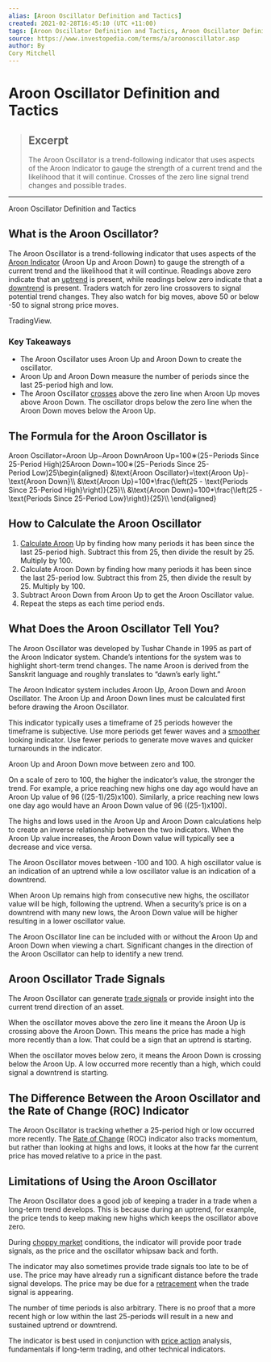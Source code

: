 ```yaml
---
alias: [Aroon Oscillator Definition and Tactics]
created: 2021-02-28T16:45:10 (UTC +11:00)
tags: [Aroon Oscillator Definition and Tactics, Aroon Oscillator Definition and Tactics]
source: https://www.investopedia.com/terms/a/aroonoscillator.asp
author: By
Cory Mitchell
---
```


# Aroon Oscillator Definition and Tactics

> ## Excerpt
> The Aroon Oscillator is a trend-following indicator that uses aspects of the Aroon Indicator to gauge the strength of a current trend and the likelihood that it will continue. Crosses of the zero line signal trend changes and possible trades.

---

Aroon Oscillator Definition and Tactics
## What is the Aroon Oscillator?

The Aroon Oscillator is a trend-following indicator that uses aspects of the [Aroon Indicator](https://www.investopedia.com/terms/a/aroon.asp) (Aroon Up and Aroon Down) to gauge the strength of a current trend and the likelihood that it will continue. Readings above zero indicate that an [uptrend](https://www.investopedia.com/terms/u/uptrend.asp) is present, while readings below zero indicate that a [downtrend](https://www.investopedia.com/terms/d/downtrend.asp) is present. Traders watch for zero line crossovers to signal potential trend changes. They also watch for big moves, above 50 or below -50 to signal strong price moves.

TradingView.

### Key Takeaways

-   The Aroon Oscillator uses Aroon Up and Aroon Down to create the oscillator.
-   Aroon Up and Aroon Down measure the number of periods since the last 25-period high and low.
-   The Aroon Oscillator [crosses](https://www.investopedia.com/terms/c/crossover.asp) above the zero line when Aroon Up moves above Aroon Down. The oscillator drops below the zero line when the Aroon Down moves below the Aroon Up.

## The Formula for the Aroon Oscillator is

Aroon Oscillator\=Aroon Up−Aroon DownAroon Up\=100∗(25−Periods Since 25-Period High)25Aroon Down\=100∗(25−Periods Since 25-Period Low)25\\begin{aligned} &\\text{Aroon Oscillator}=\\text{Aroon Up}-\\text{Aroon Down}\\\\ &\\text{Aroon Up}=100\*\\frac{\\left(25 - \\text{Periods Since 25-Period High}\\right)}{25}\\\\ &\\text{Aroon Down}=100\*\\frac{\\left(25 - \\text{Periods Since 25-Period Low}\\right)}{25}\\\\ \\end{aligned}

## How to Calculate the Aroon Oscillator

1.  [Calculate Aroon](https://www.investopedia.com/ask/answers/112814/what-aroon-indicator-formula-and-how-indicator-calculated.asp) Up by finding how many periods it has been since the last 25-period high. Subtract this from 25, then divide the result by 25. Multiply by 100.
2.  Calculate Aroon Down by finding how many periods it has been since the last 25-period low. Subtract this from 25, then divide the result by 25. Multiply by 100.
3.  Subtract Aroon Down from Aroon Up to get the Aroon Oscillator value.
4.  Repeat the steps as each time period ends.

## What Does the Aroon Oscillator Tell You?

The Aroon Oscillator was developed by Tushar Chande in 1995 as part of the Aroon Indicator system. Chande’s intentions for the system was to highlight short-term trend changes. The name Aroon is derived from the Sanskrit language and roughly translates to “dawn’s early light.”

The Aroon Indicator system includes Aroon Up, Aroon Down and Aroon Oscillator. The Aroon Up and Aroon Down lines must be calculated first before drawing the Aroon Oscillator.

This indicator typically uses a timeframe of 25 periods however the timeframe is subjective. Use more periods get fewer waves and a [smoother](https://www.investopedia.com/terms/d/data-smoothing.asp) looking indicator. Use fewer periods to generate move waves and quicker turnarounds in the indicator.

Aroon Up and Aroon Down move between zero and 100.

On a scale of zero to 100, the higher the indicator’s value, the stronger the trend. For example, a price reaching new highs one day ago would have an Aroon Up value of 96 ((25-1)/25)x100). Similarly, a price reaching new lows one day ago would have an Aroon Down value of 96 ((25-1)x100).

The highs and lows used in the Aroon Up and Aroon Down calculations help to create an inverse relationship between the two indicators. When the Aroon Up value increases, the Aroon Down value will typically see a decrease and vice versa.

The Aroon Oscillator moves between -100 and 100. A high oscillator value is an indication of an uptrend while a low oscillator value is an indication of a downtrend.

When Aroon Up remains high from consecutive new highs, the oscillator value will be high, following the uptrend. When a security’s price is on a downtrend with many new lows, the Aroon Down value will be higher resulting in a lower oscillator value.

The Aroon Oscillator line can be included with or without the Aroon Up and Aroon Down when viewing a chart. Significant changes in the direction of the Aroon Oscillator can help to identify a new trend.

## Aroon Oscillator Trade Signals

The Aroon Oscillator can generate [trade signals](https://www.investopedia.com/terms/t/trade-signal.asp) or provide insight into the current trend direction of an asset.

When the oscillator moves above the zero line it means the Aroon Up is crossing above the Aroon Down. This means the price has made a high more recently than a low. That could be a sign that an uptrend is starting.

When the oscillator moves below zero, it means the Aroon Down is crossing below the Aroon Up. A low occurred more recently than a high, which could signal a downtrend is starting.

## The Difference Between the Aroon Oscillator and the Rate of Change (ROC) Indicator

The Aroon Oscillator is tracking whether a 25-period high or low occurred more recently. The [Rate of Change](https://www.investopedia.com/terms/p/pricerateofchange.asp) (ROC) indicator also tracks momentum, but rather than looking at highs and lows, it looks at the how far the current price has moved relative to a price in the past.

## Limitations of Using the Aroon Oscillator

The Aroon Oscillator does a good job of keeping a trader in a trade when a long-term trend develops. This is because during an uptrend, for example, the price tends to keep making new highs which keeps the oscillator above zero.

During [choppy market](https://www.investopedia.com/terms/c/choppymarket.asp) conditions, the indicator will provide poor trade signals, as the price and the oscillator whipsaw back and forth.

The indicator may also sometimes provide trade signals too late to be of use. The price may have already run a significant distance before the trade signal develops. The price may be due for a [retracement](https://www.investopedia.com/terms/r/retracement.asp) when the trade signal is appearing.

The number of time periods is also arbitrary. There is no proof that a more recent high or low within the last 25-periods will result in a new and sustained uptrend or downtrend.

The indicator is best used in conjunction with [price action](https://www.investopedia.com/terms/p/price-action.asp) analysis, fundamentals if long-term trading, and other technical indicators.
